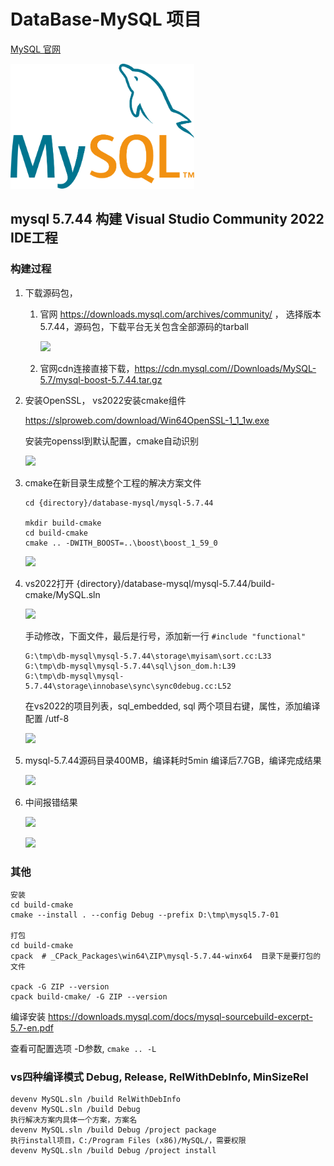 # DataBase-MySQL 项目

[MySQL 官网](https://dev.mysql.com/downloads/mysql/)

<img src="README/mysql-logo.svg" alt="PostgreSQL" height="200">

## mysql 5.7.44 构建 Visual Studio Community 2022 IDE工程

### 构建过程


1. 下载源码包，

    1) 官网 https://downloads.mysql.com/archives/community/ ， 选择版本 5.7.44，源码包，下载平台无关包含全部源码的tarball

        ![](README/2024-03-20-19-24-35.png)

    2) 官网cdn连接直接下载，https://cdn.mysql.com//Downloads/MySQL-5.7/mysql-boost-5.7.44.tar.gz

2. 安装OpenSSL， vs2022安装cmake组件
   
    https://slproweb.com/download/Win64OpenSSL-1_1_1w.exe

    安装完openssl到默认配置，cmake自动识别

    ![](README/2024-03-20-19-36-54.png)

3. cmake在新目录生成整个工程的解决方案文件
   
   ```
   cd {directory}/database-mysql/mysql-5.7.44

   mkdir build-cmake
   cd build-cmake
   cmake .. -DWITH_BOOST=..\boost\boost_1_59_0
   ```

    ![](README/2024-03-20-20-31-10.png)

4. vs2022打开  {directory}/database-mysql/mysql-5.7.44/build-cmake/MySQL.sln

    ![](README/2024-03-20-19-46-56.png)


    手动修改，下面文件，最后是行号，添加新一行 `#include "functional"`
    ```
    G:\tmp\db-mysql\mysql-5.7.44\storage\myisam\sort.cc:L33
    G:\tmp\db-mysql\mysql-5.7.44\sql\json_dom.h:L39
    G:\tmp\db-mysql\mysql-5.7.44\storage\innobase\sync\sync0debug.cc:L52
    ```

    在vs2022的项目列表，sql_embedded, sql 两个项目右键，属性，添加编译配置 /utf-8

    ![](README/2024-03-20-20-17-58.png)

5. mysql-5.7.44源码目录400MB，编译耗时5min  编译后7.7GB，编译完成结果

    ![](README/2024-03-20-20-25-15.png)

6. 中间报错结果

    ![](README/2024-03-20-20-03-56.png)

    ![](README/2024-03-20-20-11-53.png)

### 其他

```
安装
cd build-cmake
cmake --install . --config Debug --prefix D:\tmp\mysql5.7-01

打包
cd build-cmake
cpack  # _CPack_Packages\win64\ZIP\mysql-5.7.44-winx64  目录下是要打包的文件

cpack -G ZIP --version
cpack build-cmake/ -G ZIP --version
```

编译安装 https://downloads.mysql.com/docs/mysql-sourcebuild-excerpt-5.7-en.pdf

查看可配置选项 -D参数, `cmake .. -L`

### vs四种编译模式 Debug, Release, RelWithDebInfo, MinSizeRel

```
devenv MySQL.sln /build RelWithDebInfo
devenv MySQL.sln /build Debug
执行解决方案内具体一个方案，方案名
devenv MySQL.sln /build Debug /project package
执行install项目，C:/Program Files (x86)/MySQL/，需要权限
devenv MySQL.sln /build Debug /project install
```